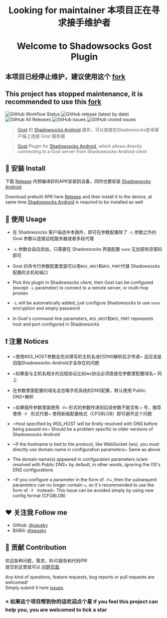 <h1 align="center">Looking for maintainer 本项目正在寻求接手维护者</h1>

<h1 align="center">Welcome to Shadowsocks Gost Plugin</h1>

## 本项目已经停止维护，建议使用这个 [fork](https://github.com/hamid-nazari/ShadowsocksGostPlugin)
## This project has stopped maintenance, it is recommended to use this [fork](https://github.com/hamid-nazari/ShadowsocksGostPlugin)

<p>
  <img alt="GitHub Workflow Status" src="https://img.shields.io/github/workflow/status/xausky/ShadowsocksGostPlugin/Android CI">
  <img alt="GitHub release (latest by date)" src="https://img.shields.io/github/v/release/xausky/ShadowsocksGostPlugin">
  <img alt="GitHub All Releases" src="https://img.shields.io/github/downloads/xausky/ShadowsocksGostPlugin/total">
  <img alt="GitHub issues" src="https://img.shields.io/github/issues/xausky/ShadowsocksGostPlugin">
  <img alt="GitHub closed issues" src="https://img.shields.io/github/issues-closed/xausky/ShadowsocksGostPlugin">
</p>

> [Gost](https://github.com/ginuerzh/gost) 的 [Shadowsocks Android](https://github.com/shadowsocks/shadowsocks-android) 插件，可以直接在Shadowsocks安卓客户端上连接 Gost 服务器

> [Gost](https://github.com/ginuerzh/gost) Plugin for [Shadowsocks Android](https://github.com/shadowsocks/shadowsocks-android), which allows directly connecting to a Gost server from Shadowsocks-Android client

## 🚀 安装 Install

下载 [Release](https://github.com/xausky/ShadowsocksGostPlugin/releases) 内预编译好的APK安装到设备，同时也要安装 [Shadowsocks Android](https://github.com/shadowsocks/shadowsocks-android)

Download prebuilt APK here [Release](https://github.com/xausky/ShadowsocksGostPlugin/releases) and then install it to the device, at same time [Shadowsocks Android](https://github.com/shadowsocks/shadowsocks-android) is required to be installed as well

## 🔧 使用 Usage

* 在 Shadowsocks 客户端选中本插件，即可在参数配置除了 `-L` 参数之外的 Gost 参数以连接远程服务器或者多段代理
* `-L` 参数会自动添加，只需要在 Shadowsocks 界面配置 `none` 无加密和空密码即可
* Gost 的命令行参数配置里面可以用`#SS_HOST`和`#SS_PORT`代替 Shadowsocks 配置的主机和端口

* Pick this plugin in Shadowsocks client, then Gost can be configured (except `-L` parameter) to connect to a remote server, or multi-hop proxies
* `-L` will be automatically added, just configure Shadowsocks to use `none` encryption and empty password
* In Gost's command-line parameters, `#SS_HOST`和`#SS_PORT` represents host and port configured in Shadowsocks

## ❗ 注意 Notices

* ~使用#SS_HOST参数会先对填写的主机名进行DNS解析后才传递~ 这应该是旧版Shadowsocks-Android才会存在的问题
* ~如果是与主机名相关的远程协议比如ws协议必须直接在参数里配置域名~ 同上
* 在参数里面配置的域名会忽略手机系统的DNS配置，默认使用 Public DNS+解析
* ~如果插件参数里面使用 `-F=` 形式的参数传递则后续参数不能含有 `=` 号，推荐使用 `-F ` 形式代替~ 使用新版配置格式（CFGBLOB）即可避开这个问题

* ~Host specified by #SS_HOST will be firstly resolved with DNS before being passed on~ Should be a problem specific to older versions of Shadowsocks-Android
* ~If the hostname is tied to the protocol, like WebSocket (ws), you must directly use domain name in configuration parameters~ Same as above
* The domain name(s) appeared in configuration parameters is/are resolved with Public DNS+ by default, in other words, ignoring the OS's DNS configurations
* ~If you configure a parameter in the form of `-F=`, then the subsequent parameters can no longer contain `=`, so it's recommended to use the form of `-F ` instead~ This issue can be avoided simply by using new config format (CFGBLOB)

## ❤ 关注我 Follow me

* Github: [@xausky](https://github.com/xausky)
* BiliBili: [@xausky](https://space.bilibili.com/8419077)

## 🤝 贡献 Contribution

欢迎各种问题，需求，BUG报告和代码PR!<br />提交到这里就可以 [问题页面](https://github.com/xausky/ShadowsocksGostPlugin/issues).

Any kind of questions, feature requests, bug reports or pull requests are welcomed!<br />Simply submit it here [issues](https://github.com/xausky/ShadowsocksGostPlugin/issues).

### ⭐ 如果这个项目帮到你的话欢迎点个星 If you feel this project can help you, you are welcomed to tick a star
